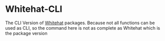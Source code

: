 # Whitehat-CLI
The CLI Version of [Whitehat](https://github.com/EterNomm/Whitehat) packages. Because not all functions can be used as CLI, so the command here is not as complete as Whitehat which is the package version
